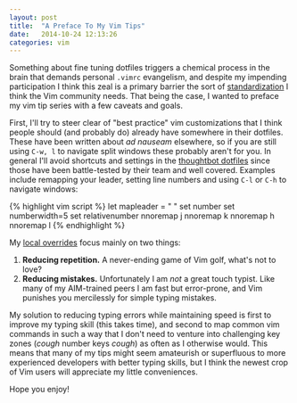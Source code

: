 ```yaml
---
layout: post
title:  "A Preface To My Vim Tips"
date:   2014-10-24 12:13:26
categories: vim
---
```

Something about fine tuning dotfiles triggers a chemical process in the
brain that demands personal `.vimrc` evangelism, and despite my impending
participation I think this zeal is a primary barrier
the sort of [standardization][approachable] I think the Vim community needs.
That being the case, I wanted to preface my vim tip series with a few caveats
and goals.

First, I'll try to steer clear of "best practice" vim customizations that I think
people should (and probably do) already have somewhere in their dotfiles. These
have been written about *ad nauseam* elsewhere, so if you are still using
`C-w, l` to navigate split windows these probably aren't for you. In general
I'll avoid shortcuts and settings in the [thoughtbot dotfiles][thoughtbot] since
those have been battle-tested by their team and well covered. Examples
include remapping your leader, setting line numbers and using `C-l` or `C-h` to
navigate windows:

{% highlight vim script %}
let mapleader = " "
set number
set numberwidth=5
set relativenumber
nnoremap <C-j> <C-w>j
nnoremap <C-k> <C-w>k
nnoremap <C-h> <C-w>h
nnoremap <C-l> <C-w>l
{% endhighlight %}

My [local overrides][overrides] focus mainly on two things:

1. <b>Reducing repetition.</b> A never-ending game of Vim golf, what's not to
   love?
2. <b>Reducing mistakes.</b> Unfortunately I am *not* a great touch typist. Like
   many of my AIM-trained peers I am fast but error-prone, and Vim punishes you
   mercilessly for simple typing mistakes.

My solution to reducing typing errors while maintaining speed is first to
improve my typing skill (this takes time), and second to map common vim
commands in such a way that I don't need to venture into challenging key zones
(*cough* number keys *cough*) as often as I otherwise would. This means that
many of my tips might seem amateurish or superfluous to more experienced
developers with better typing skills, but I think the newest crop of Vim users
will appreciate my little conveniences.

Hope you enjoy!

[approachable]:   http://blog.paulrugelhiatt.com/vim/2014/10/21/lets-make-vim-approachable.html
[thoughtbot]:     https://github.com/thoughtbot/dotfiles
[overrides]:      https://github.com/hiattp/dotfiles
